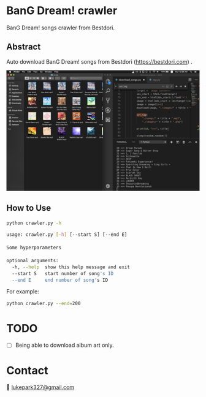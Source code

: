 # BanG Dream! crawler
BanG Dream! songs crawler from Bestdori.

## Abstract
Auto download BanG Dream! songs from Bestdori (https://bestdori.com) .

![](./example.png)

## How to Use
```bash
python crawler.py -h
```
```bash
usage: crawler.py [-h] [--start S] [--end E]

Some hyperparameters

optional arguments:
  -h, --help  show this help message and exit
  --start S   start number of song's ID
  --end E     end number of song's ID
```

For example:

```bash
python crawler.py --end=200
```

# TODO
- [ ] Being able to download album art only.

# Contact
:email: lukepark327@gmail.com
